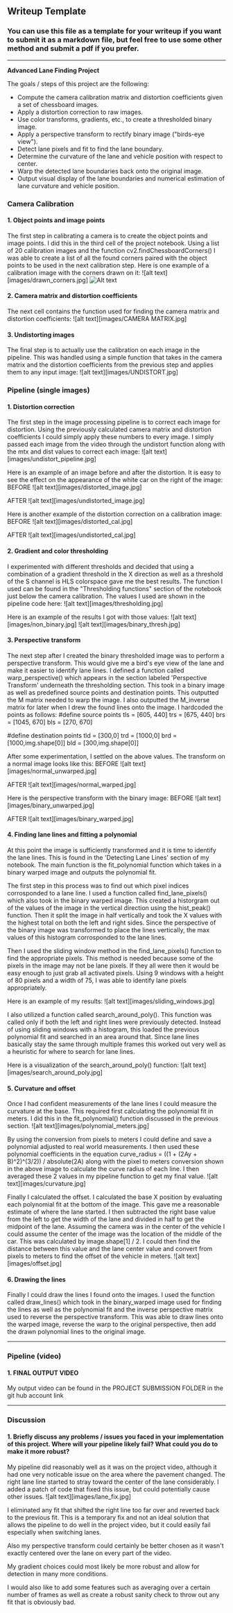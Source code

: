 ## Writeup Template

### You can use this file as a template for your writeup if you want to submit it as a markdown file, but feel free to use some other method and submit a pdf if you prefer.

---

**Advanced Lane Finding Project**

The goals / steps of this project are the following:

* Compute the camera calibration matrix and distortion coefficients given a set of chessboard images.
* Apply a distortion correction to raw images.
* Use color transforms, gradients, etc., to create a thresholded binary image.
* Apply a perspective transform to rectify binary image ("birds-eye view").
* Detect lane pixels and fit to find the lane boundary.
* Determine the curvature of the lane and vehicle position with respect to center.
* Warp the detected lane boundaries back onto the original image.
* Output visual display of the lane boundaries and numerical estimation of lane curvature and vehicle position.


### Camera Calibration

#### 1. Object points and image points
The first step in calibrating a camera is to create the object points and image points. I did this in the third cell of the project notebook. Using a list of 20 calibration images and the function cv2.findChessboardCorners() I was able to create a list of all the found corners paired with the object points to be used in the next calibration step. Here is one example of a calibration image with the corners drawn on it:
![alt text][images/drawn_corners.jpg]
![Alt text](images/drawn_cornes.jpg?raw=True)

#### 2. Camera matrix and distortion coefficients
The next cell contains the function used for finding the camera matrix and distortion coefficients:
![alt text][images/CAMERA MATRIX.jpg]

#### 3. Undistorting images
The final step is to actually use the calibration on each image in the pipeline. This was handled using a simple function that takes in the camera matrix and the distortion coefficients from the previous step and applies them to any input image:
![alt text][images/UNDISTORT.jpg]


### Pipeline (single images)

#### 1. Distortion correction
The first step in the image processing pipeline is to correct each image for distortion. Using the previously calculated camera matrix and distortion coefficients I could simply apply these numbers to every image. I simply passed each image from the video through the undistort function along with the mtx and dist values to correct each image:
![alt text][images/undistort_pipeline.jpg]

Here is an example of an image before and after the distortion. It is easy to see the effect on the appearance of the white car on the right of the image:
BEFORE
![alt text][images/distorted_image.jpg]

AFTER
![alt text][images/undistorted_image.jpg]

Here is another example of the distortion correction on a calibration image:
BEFORE
![alt text][images/distorted_cal.jpg]

AFTER
![alt text][images/undistorted_cal.jpg]

#### 2. Gradient and color thresholding
I experimented with different thresholds and decided that using a combination of a gradient threshold in the X direction as well as a threshold of the S channel is HLS colorspace gave me the best results. The function I used can be found in the "Thresholding functions" section of the notebook just below the camera calibration. The values I used are shown in the pipeline code here:
![alt text][images/thresholding.jpg]

Here is an example of the results I got with those values:
![alt text][images/non_binary.jpg]
![alt text][images/binary_thresh.jpg]

#### 3. Perspective transform
The next step after I created the binary thresholded image was to perform a perspective transform. This would give me a bird's eye view of the lane and make it easier to identify lane lines. I defined a function called warp_perspective() which appears in the section labeled 'Perspective Transform' underneath the thresholding section. This took in a binary image as well as predefined source points and destination points. This outputted the M matrix needed to warp the image. I also outputted the M_inverse matrix for later when I drew the found lines onto the image. I hardcoded the points as follows:
#define source points
tls = [605, 440]
trs = [675, 440]
brs = [1045, 670]
bls = [270, 670]

#define destination points
tld = [300,0]
trd = [1000,0]
brd = [1000,img.shape[0]]
bld = [300,img.shape[0]]

After some experimentation, I settled on the above values. The transform on a normal image looks like this:
BEFORE
![alt text][images/normal_unwarped.jpg]

AFTER
![alt text][images/normal_warped.jpg]

Here is the perspective transform with the binary image:
BEFORE
![alt text][images/binary_unwarped.jpg]

AFTER
![alt text][images/binary_warped.jpg]


#### 4. Finding lane lines and fitting a polynomial
At this point the image is sufficiently transformed and it is time to identify the lane lines. This is found in the 'Detecting Lane Lines' section of my notebook. The main function is the fit_polynomial function which takes in a binary warped image and outputs the polynomial fit. 

The first step in this process was to find out which pixel indices corrosponded to a lane line. I used a function called find_lane_pixels() which also took in the binary warped image. This created a historgram out of the values of the image in the vertical direction using the hist_peak() function. Then it split the image in half vertically and took the X values with the highest total on both the left and right sides. Since the perspective of the binary image was transformed to place the lines vertically, the max values of this histogram corrosponded to the lane lines.

Then I used the sliding window method in the find_lane_pixels() function to find the appropriate pixels. This method is needed because some of the pixels in the image may not be lane pixels. If they all were then it would be easy enough to just grab all activated pixels. Using 9 windows with a height of 80 pixels and a width of 75, I was able to identify lane pixels appropriately.

Here is an example of my results:
![alt text][images/sliding_windows.jpg]

I also utilized a function called search_around_poly(). This function was called only if both the left and right lines were previously detected. Instead of using sliding windows with a histogram, this loaded the previous polynomial fit and searched in an area around that. Since lane lines basically stay the same through multiple frames this worked out very well as a heuristic for where to search for lane lines.

Here is a visualization of the search_around_poly() function:
![alt text][images/search_around_poly.jpg]

#### 5. Curvature and offset
Once I had confident measurements of the lane lines I could measure the curvature at the base. This required first calculating the polynomial fit in meters. I did this in the fit_polynomial() function discussed in the previous section.
![alt text][images/polynomial_meters.jpg]

By using the conversion from pixels to meters I could define and save a polynomial adjusted to real world measurements. I then used these polynomial coefficients in the equation curve_radius = ((1 + (2Ay + B)^2)^(3/2)) / absolute(2A) along with the pixel to meters conversion shown in the above image to calculate the curve radius of each line. I then averaged these 2 values in my pipeline function to get my final value.
![alt text][images/curvature.jpg]

Finally I calculated the offset. I calculated the base X position by evaluating each polynomial fit at the bottom of the image. This gave me a reasonable estimate of where the lane started. I then subtracted the right base value from the left to get the width of the lane and divided in half to get the midpoint of the lane. Assuming the camera was in the center of the vehicle I could assume the center of the image was the location of the middle of the car. This was calculated by image.shape[1] / 2. I could then find the distance between this value and the lane center value and convert from pixels to meters to find the offset of the vehicle in meters.
![alt text][images/offset.jpg]


#### 6. Drawing the lines
Finally I could draw the lines I found onto the images. I used the function called draw_lines() which took in the binary_warped image used for finding the lines as well as the polynomial fit and the inverse perspective matrix used to reverse the perspective transform. This was able to draw lines onto the warped image, reverse the warp to the original perspective, then add the drawn polynomial lines to the original image. 

---

### Pipeline (video)

#### 1. FINAL OUTPUT VIDEO
My output video can be found in the PROJECT SUBMISSION FOLDER in the git hub account link

---

### Discussion

#### 1. Briefly discuss any problems / issues you faced in your implementation of this project.  Where will your pipeline likely fail?  What could you do to make it more robust?

My pipeline did reasonably well as it was on the project video, although it had one very noticable issue on the area where the pavement changed. The right lane line started to stray toward the center of the lane considerably. I added a patch of code that fixed this issue, but could potentially cause other issues.
![alt text][images/lane_fix.jpg]

I eliminated any fit that shifted the right line too far over and reverted back to the previous fit. This is a temporary fix and not an ideal solution that allows the pipeline to do well in the project video, but it could easily fail especially when switching lanes. 

Also my perspective transform could certainly be better chosen as it wasn't exactly centered over the lane on every part of the video. 

My gradient choices could most likely be more robust and allow for detection in many more conditions.

I would also like to add some features such as averaging over a certain number of frames as well as create a robust sanity check to throw out any fit that is obviously bad.
